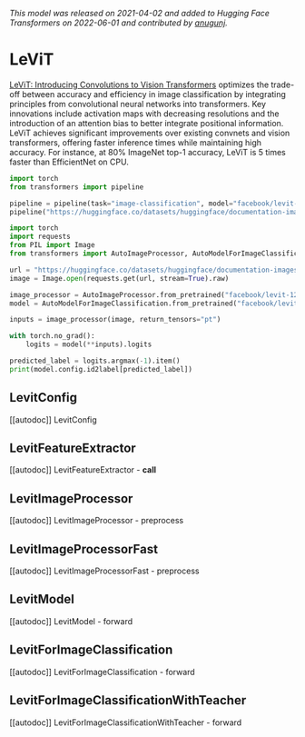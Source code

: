 <!--Copyright 2022 The HuggingFace Team. All rights reserved.

Licensed under the Apache License, Version 2.0 (the "License"); you may not use this file except in compliance with
the License. You may obtain a copy of the License at

http://www.apache.org/licenses/LICENSE-2.0

Unless required by applicable law or agreed to in writing, software distributed under the License is distributed on
an "AS IS" BASIS, WITHOUT WARRANTIES OR CONDITIONS OF ANY KIND, either express or implied. See the License for the
specific language governing permissions and limitations under the License.

⚠️ Note that this file is in Markdown but contain specific syntax for our doc-builder (similar to MDX) that may not be
rendered properly in your Markdown viewer.

-->
*This model was released on 2021-04-02 and added to Hugging Face Transformers on 2022-06-01 and contributed by [anugunj](https://huggingface.co/anugunj).*

# LeViT

[LeViT: Introducing Convolutions to Vision Transformers](https://huggingface.co/papers/2104.01136) optimizes the trade-off between accuracy and efficiency in image classification by integrating principles from convolutional neural networks into transformers. Key innovations include activation maps with decreasing resolutions and the introduction of an attention bias to better integrate positional information. LeViT achieves significant improvements over existing convnets and vision transformers, offering faster inference times while maintaining high accuracy. For instance, at 80% ImageNet top-1 accuracy, LeViT is 5 times faster than EfficientNet on CPU.

<hfoptions id="usage">
<hfoption id="Pipeline">

```py
import torch
from transformers import pipeline

pipeline = pipeline(task="image-classification", model="facebook/levit-128S", dtype="auto")
pipeline("https://huggingface.co/datasets/huggingface/documentation-images/resolve/main/pipeline-cat-chonk.jpeg")
```

</hfoption>
<hfoption id="AutoModel">

```python
import torch
import requests
from PIL import Image
from transformers import AutoImageProcessor, AutoModelForImageClassification

url = "https://huggingface.co/datasets/huggingface/documentation-images/resolve/main/pipeline-cat-chonk.jpeg"
image = Image.open(requests.get(url, stream=True).raw)

image_processor = AutoImageProcessor.from_pretrained("facebook/levit-128S")
model = AutoModelForImageClassification.from_pretrained("facebook/levit-128S", dtype="auto")

inputs = image_processor(image, return_tensors="pt")

with torch.no_grad():
    logits = model(**inputs).logits

predicted_label = logits.argmax(-1).item()
print(model.config.id2label[predicted_label])
```

</hfoption>
</hfoptions>

## LevitConfig

[[autodoc]] LevitConfig

## LevitFeatureExtractor

[[autodoc]] LevitFeatureExtractor
    - __call__

## LevitImageProcessor

  [[autodoc]] LevitImageProcessor
    - preprocess

## LevitImageProcessorFast

[[autodoc]] LevitImageProcessorFast
    - preprocess

## LevitModel

[[autodoc]] LevitModel
    - forward

## LevitForImageClassification

[[autodoc]] LevitForImageClassification
    - forward

## LevitForImageClassificationWithTeacher

[[autodoc]] LevitForImageClassificationWithTeacher
    - forward

